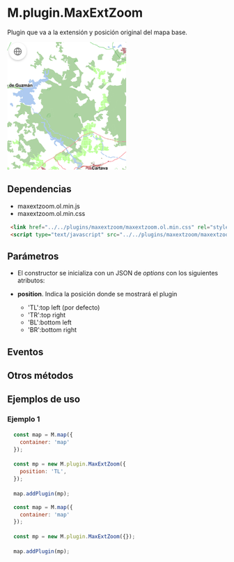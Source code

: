 # M.plugin.MaxExtZoom

Plugin que va a la extensión y posición original del mapa base.

![Imagen1](./img/maxExtZoom_1.png)

## Dependencias

- maxextzoom.ol.min.js
- maxextzoom.ol.min.css


```html
 <link href="../../plugins/maxextzoom/maxextzoom.ol.min.css" rel="stylesheet" />
 <script type="text/javascript" src="../../plugins/maxextzoom/maxextzoom.ol.min.js"></script>
```

## Parámetros

- El constructor se inicializa con un JSON de _options_ con los siguientes atributos:

- **position**. Indica la posición donde se mostrará el plugin
  - 'TL':top left (por defecto)
  - 'TR':top right 
  - 'BL':bottom left
  - 'BR':bottom right

## Eventos

## Otros métodos

## Ejemplos de uso

### Ejemplo 1
```javascript
  const map = M.map({
    container: 'map'
  });

  const mp = new M.plugin.MaxExtZoom({
    position: 'TL',
  });

  map.addPlugin(mp);
```

```javascript
  const map = M.map({
    container: 'map'
  }); 

  const mp = new M.plugin.MaxExtZoom({});

  map.addPlugin(mp);
```
